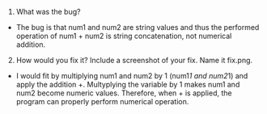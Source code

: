 1. What was the bug?
- The bug is that num1 and num2 are string values and thus the performed operation of num1 + num2 is string concatenation, not numerical addition. 

2. How would you fix it? Include a screenshot of your fix. Name it fix.png.
- I would fit by multiplying num1 and num2 by 1 (num1*1 and num2*1) and apply the addition +. Multyplying the variable by 1 makes num1 and num2 become numeric values. Therefore, when + is applied, the program can properly perform numerical operation.


    